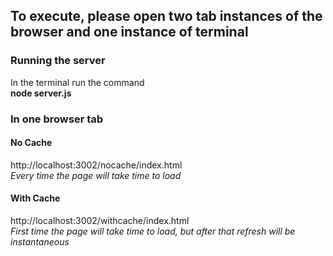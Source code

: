 
## To execute, please open two tab instances of the browser and one instance of terminal

### Running the server
In the terminal run the command  
**node server.js**

### In one browser tab

#### **No Cache**  
http://localhost:3002/nocache/index.html  
*Every time the page will take time to load*



#### **With Cache**  
http://localhost:3002/withcache/index.html  
*First time the page will take time to load, but after that refresh will be instantaneous*
